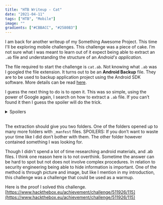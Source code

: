 ```yaml
---
title: "HTB Writeup - Cat"
date: "2021-04-11"
tags: ["HTB", "Mobile"]
image: ""
gradients: ["#CBBACC", "#2580B3"]
---
```


I am back for another writeup of my Something Awesome Project. This time I'll be exploring mobile challenges. This challenge was a piece of cake. I’m not sure what I was meant to learn out of it expect being able to extract an `.ab` file and understanding the structure of an *Android's application*.

The file required to start the challenge is `cat.ab`. Not knowing what `.ab` was I googled the file extension. It turns out to be an **Android Backup** file. They are to be used to backup application project using the Android SDK software. More details can be read [here](https://www.reviversoft.com/file-extensions/ab).

I guess the next thing to do is to open it. This was so simple, using the power of Google again, I search on how to extract a `.ab` file. If you can’t found it then I guess the spoiler will do the trick.

<details>
    <summary>Spoilers</summary>
    `( printf "\x1f\x8b\x08\x00\x00\x00\x00\x00" tail -c +25 cat.ab ) |  tar xfvz -`
</details><br>

The extraction should give you two folders. One of the folders opened up to many more folders with `_manfest` files. SPOILERS: If you don’t want to waste your time like I did don’t bother with them. The other folder however contained something I was looking for.

Though I didn't spend a lot of time researching android materials, and .ab files. I think one reason here is to not overthink. Sometime the answer can be hard to spot but not does not involve complex procedures. In relation to security engineering being able to hide information is important. One of the method is through picture and image, but like I mention in my introduction, this challenge was a challenge that could be used as a warmup.

Here is the proof I solved this challenge. [https://www.hackthebox.eu/achievement/challenge/511926/115](https://www.hackthebox.eu/achievement/challenge/511926/115)